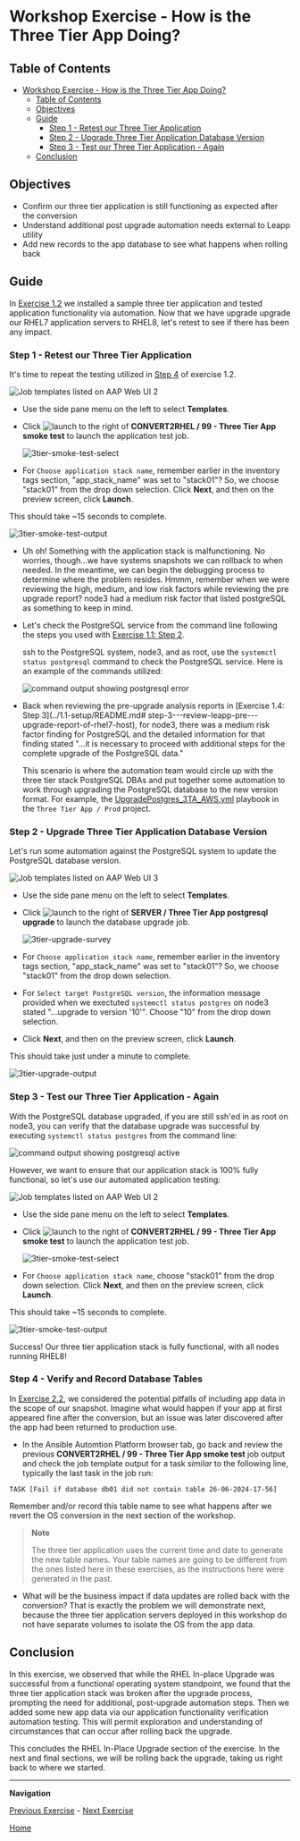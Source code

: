 # Workshop Exercise - How is the Three Tier App Doing?

## Table of Contents

- [Workshop Exercise - How is the Three Tier App Doing?](#workshop-exercise---how-is-the-three-tier-app-doing)
  - [Table of Contents](#table-of-contents)
  - [Objectives](#objectives)
  - [Guide](#guide)
    - [Step 1 - Retest our Three Tier Application](#step-1---retest-our-three-tier-application)
    - [Step 2 - Upgrade Three Tier Application Database Version](#step-2---upgrade-three-tier-application-database-version)
    - [Step 3 - Test our Three Tier Application - Again](#step-3---test-our-three-tier-application---again)
  - [Conclusion](#conclusion)

## Objectives

* Confirm our three tier application is still functioning as expected after the conversion
* Understand additional post upgrade automation needs external to Leapp utility
* Add new records to the app database to see what happens when rolling back

## Guide

In [Exercise 1.2](../1.2-three-tier-app/README.md) we installed a sample three tier application and tested application functionality via automation. Now that we have upgrade upgrade our RHEL7 application servers to RHEL8, let's retest to see if there has been any impact.

### Step 1 - Retest our Three Tier Application

It's time to repeat the testing utilized in [Step 4](../1.2-three-tier-app/README.md#step-4---smoke-test-three-tier-application) of exercise 1.2.

  ![Job templates listed on AAP Web UI 2](images/aap_templates_2.png)

- Use the side pane menu on the left to select **Templates**.

- Click ![launch](images/convert2rhel-aap2-launch.png) to the right of **CONVERT2RHEL / 99 - Three Tier App smoke test** to launch the application test job.

  ![3tier-smoke-test-select](images/convert2rhel-3tier-smoke-select.png)

- For `Choose application stack name`, remember earlier in the inventory tags section, "app_stack_name" was set to "stack01"? So, we choose "stack01" from the drop down selection. Click **Next**, and then on the preview screen, click **Launch**.

This should take ~15 seconds to complete.

  ![3tier-smoke-test-output](images/rhel8_smoke_test_output_01.png)

- Uh oh! Something with the application stack is malfunctioning. No worries, though...we have systems snapshots we can rollback to when needed. In the meantime, we can begin the debugging process to determine where the problem resides. Hmmm, remember when we were reviewing the high, medium, and low risk factors while reviewing the pre upgrade report? node3 had a medium risk factor that listed postgreSQL as something to keep in mind.

- Let's check the PostgreSQL service from the command line following the steps you used with [Exercise 1.1: Step 2](../1.1-setup/README.md#step-2---open-a-terminal-session).

  ssh to the PostgreSQL system, node3, and as root, use the `systemctl status postgresql` command to check the PostgreSQL service. Here is an example of the commands utilized:

  ![command output showing postgresql error](images/postgresql_commands.png)

- Back when reviewing the pre-upgrade analysis reports in [Exercise 1.4: Step 3](../1.1-setup/README.md# step-3---review-leapp-pre---upgrade-report-of-rhel7-host), for node3, there was a medium risk factor finding for PostgreSQL and the detailed information for that finding stated "...it is necessary to proceed with additional steps for the complete upgrade of the PostgreSQL data."

  This scenario is where the automation team would circle up with the three tier stack PostgreSQL DBAs and put together some automation to work through upgrading the PostgreSQL database to the new version format. For example, the [UpgradePostgres_3TA_AWS.yml](https://github.com/heatmiser/ansible-3tier-app/blob/production/UpgradePostgres_3TA_AWS.yml) playbook in the `Three Tier App / Prod` project.

### Step 2 - Upgrade Three Tier Application Database Version

Let's run some automation against the PostgreSQL system to update the PostgreSQL database version.

  ![Job templates listed on AAP Web UI 3](images/aap_templates_3.png)

- Use the side pane menu on the left to select **Templates**.

- Click ![launch](images/convert2rhel-aap2-launch.png) to the right of **SERVER / Three Tier App postgresql upgrade** to launch the database upgrade job.

  ![3tier-upgrade-survey](images/convert2rhel-3tier-upgrade-survey.png)

- For `Choose application stack name`, remember earlier in the inventory tags section, "app_stack_name" was set to "stack01"? So, we choose "stack01" from the drop down selection.

- For `Select target PostgreSQL version`, the information message provided when we exectuted `systemctl status postgres` on node3 stated "...upgrade to version '10'". Choose "10" from the drop down selection.

- Click **Next**, and then on the preview screen, click **Launch**.

This should take just under a minute to complete.

  ![3tier-upgrade-output](images/convert2rhel-3tier-upgrade-output.png)

### Step 3 - Test our Three Tier Application - Again

With the PostgreSQL database upgraded, if you are still ssh'ed in as root on node3, you can verify that the database upgrade was successful by executing `systemctl status postgres` from the command line:

  ![command output showing postgresql active](images/postgresql_active.png)

However, we want to ensure that our application stack is 100% fully functional, so let's use our automated application testing:

  ![Job templates listed on AAP Web UI 2](images/aap_templates_2.png)

- Use the side pane menu on the left to select **Templates**.

- Click ![launch](images/convert2rhel-aap2-launch.png) to the right of **CONVERT2RHEL / 99 - Three Tier App smoke test** to launch the application test job.

  ![3tier-smoke-test-select](images/convert2rhel-3tier-smoke-select.png)

- For `Choose application stack name`, choose "stack01" from the drop down selection. Click **Next**, and then on the preview screen, click **Launch**.

This should take ~15 seconds to complete.

  ![3tier-smoke-test-output](images/rhel8_smoke_test_output_02.png)

Success! Our three tier application stack is fully functional, with all nodes running RHEL8!

### Step 4 - Verify and Record Database Tables

In [Exercise 2.2](../2.2-snapshots/README.md), we considered the potential pitfalls of including app data in the scope of our snapshot. Imagine what would happen if your app at first appeared fine after the conversion, but an issue was later discovered after the app had been returned to production use.

- In the Ansible Automtion Platform browser tab, go back and review the previous **CONVERT2RHEL / 99 - Three Tier App smoke test** job output and check the job template output for a task _similar_ to the following line, typically the last task in the job run:

`TASK [Fail if database db01 did not contain table 26-06-2024-17-56]`

Remember and/or record this table name to see what happens after we revert the OS conversion in the next section of the workshop.

> **Note**
  >
  > The three tier application uses the current time and date to generate the new table names. Your table names are going to be different from the ones listed here in these exercises, as the instructions here were generated in the past.

- What will be the business impact if data updates are rolled back with the conversion? That is exactly the problem we will demonstrate next, because the three tier application servers deployed in this workshop do not have separate volumes to isolate the OS from the app data.

## Conclusion

In this exercise, we observed that while the RHEL In-place Upgrade was successful from a functional operating system standpoint, we found that the three tier application stack was broken after the upgrade process, prompting the need for additional, post-upgrade automation steps. Then we added some new app data via our application functionality verification automation testing. This will permit exploration and understanding of circumstances that can occur after rolling back the upgrade.

This concludes the RHEL In-Place Upgrade section of the exercise. In the next and final sections, we will be rolling back the upgrade, taking us right back to where we started.

---

**Navigation**

[Previous Exercise](../2.3-check-upg/README.md) - [Next Exercise](../3.1-error-condition/README.md)

[Home](../README.md)
